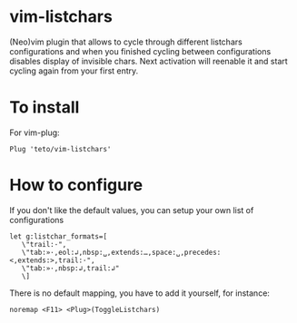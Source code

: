 vim-listchars
===

(Neo)vim plugin that allows to cycle through different listchars configurations and when you finished
cycling between configurations disables display of invisible chars. 
Next activation will reenable it and start cycling again from your first entry.

To install
===
For vim-plug:
```
Plug 'teto/vim-listchars'
```

How to configure
===

If you don't like the default values, you can setup your own list of configurations
```vim
let g:listchar_formats=[ 
   \"trail:·",
   \"tab:»·,eol:↲,nbsp:␣,extends:…,space:␣,precedes:<,extends:>,trail:·",
   \"tab:»·,nbsp:↲,trail:↲"
   \]
```

There is no default mapping, you have to add it yourself, for instance:

```noremap <F11> <Plug>(ToggleListchars)```
